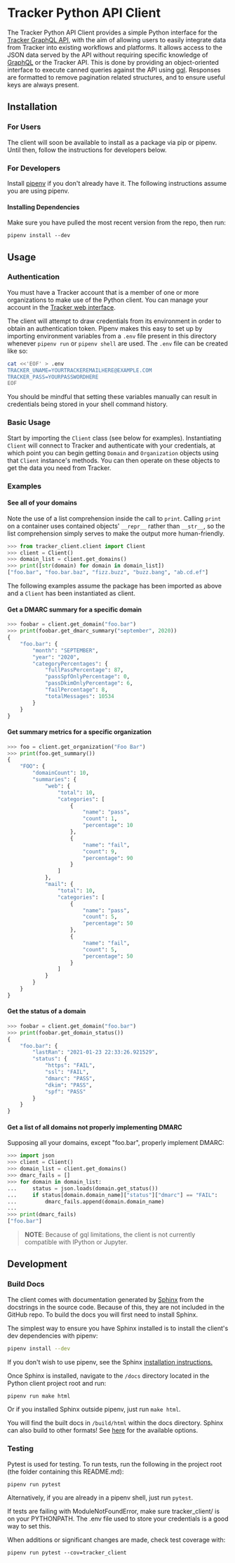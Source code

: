 # Tracker Python API Client

The Tracker Python API Client provides a simple Python interface for the [Tracker GraphQL API](https://github.com/canada-ca/tracker/blob/master/api/README.md), with the aim of allowing users to easily integrate data from Tracker into existing workflows and platforms. It allows access to the JSON data served by the API without requiring specific knowledge of [GraphQL](https://graphql.org/) or the Tracker API. This is done by providing an object-oriented interface to execute canned queries against the API using [gql](https://github.com/graphql-python/gql). Responses are formatted to remove pagination related structures, and to ensure useful keys are always present.


## Installation

### For Users

The client will soon be available to install as a package via pip or pipenv. Until then, follow the instructions for developers below.

### For Developers

Install [pipenv](https://pypi.org/project/pipenv/) if you don't already have it. The following instructions assume you are using pipenv.

#### Installing Dependencies 

Make sure you have pulled the most recent version from the repo, then run:

```shell
pipenv install --dev
```

## Usage


### Authentication

You must have a Tracker account that is a member of one or more organizations to make use of the Python client. You can manage your account in the [Tracker web interface](https://tracker.alpha.canada.ca/).

The client will attempt to draw credentials from its environment in order to obtain an authentication token. Pipenv makes this easy to set up by importing environment variables from a `.env` file present in this directory whenever `pipenv run` or `pipenv shell` are used. The `.env` file can be created like so:

```bash
cat <<'EOF' > .env
TRACKER_UNAME=YOURTRACKEREMAILHERE@EXAMPLE.COM
TRACKER_PASS=YOURPASSWORDHERE
EOF
```

You should be mindful that setting these variables manually can result in credentials being stored in your shell command history.

### Basic Usage

Start by importing the `Client` class (see below for examples). Instantiating `Client` will connect to Tracker and authenticate with your credentials, at which point you can begin getting `Domain` and `Organization` objects using that `Client` instance's methods. You can then operate on these objects to get the data you need from Tracker.

### Examples

#### See all of your domains

Note the use of a list comprehension inside the call to `print`. Calling `print` on a container uses contained objects' `__repr__` rather than `__str__`, so the list comprehension simply serves to make the output more human-friendly.

```python
>>> from tracker_client.client import Client
>>> client = Client()
>>> domain_list = client.get_domains()
>>> print([str(domain) for domain in domain_list])
["foo.bar", "foo.bar.baz", "fizz.buzz", "buzz.bang", "ab.cd.ef"]
```

The following examples assume the package has been imported as above and a `Client` has been instantiated as client.

#### Get a DMARC summary for a specific domain

```python
>>> foobar = client.get_domain("foo.bar")
>>> print(foobar.get_dmarc_summary("september", 2020))
{
    "foo.bar": {
        "month": "SEPTEMBER",
        "year": "2020",
        "categoryPercentages": {
            "fullPassPercentage": 87,
            "passSpfOnlyPercentage": 0,
            "passDkimOnlyPercentage": 6,
            "failPercentage": 8,
            "totalMessages": 10534
        }
    }
}
```

#### Get summary metrics for a specific organization

```python
>>> foo = client.get_organization("Foo Bar")
>>> print(foo.get_summary())
{
    "FOO": {
        "domainCount": 10,
        "summaries": {
            "web": {
                "total": 10,
                "categories": [
                    {
                        "name": "pass",
                        "count": 1,
                        "percentage": 10
                    },
                    {
                        "name": "fail",
                        "count": 9,
                        "percentage": 90
                    }
                ]
            },
            "mail": {
                "total": 10,
                "categories": [
                    {
                        "name": "pass",
                        "count": 5,
                        "percentage": 50
                    },
                    {
                        "name": "fail",
                        "count": 5,
                        "percentage": 50
                    }
                ]
            }
        }
    }
}
```

#### Get the status of a domain 

```python
>>> foobar = client.get_domain("foo.bar")
>>> print(foobar.get_domain_status())
{
    "foo.bar": {
        "lastRan": "2021-01-23 22:33:26.921529",
        "status": {
            "https": "FAIL",
            "ssl": "FAIL",
            "dmarc": "PASS",
            "dkim": "PASS",
            "spf": "PASS"
        }
    }
}
```

#### Get a list of all domains not properly implementing DMARC

Supposing all your domains, except "foo.bar", properly implement DMARC:

```python
>>> import json
>>> client = Client()
>>> domain_list = client.get_domains()
>>> dmarc_fails = []
>>> for domain in domain_list:
...     status = json.loads(domain.get_status())
...     if status[domain.domain_name]["status"]["dmarc"] == "FAIL":
...         dmarc_fails.append(domain.domain_name)
...
>>> print(dmarc_fails)
["foo.bar"]
```

> **NOTE**: Because of gql limitations, the client is not currently compatible with IPython or Jupyter.

## Development

### Build Docs

The client comes with documentation generated by [Sphinx](https://www.sphinx-doc.org/en/3.x/index.html) from the docstrings in the source code. Because of this, they are not included in the GitHub repo. To build the docs you will first need to install Sphinx. 

The simplest way to ensure you have Sphinx installed is to install the client's dev dependencies with pipenv:

```bash
pipenv install --dev
```

If you don't wish to use pipenv, see the Sphinx [installation instructions.](https://www.sphinx-doc.org/en/3.x/usage/installation.html)

Once Sphinx is installed, navigate to the `/docs` directory located in the Python client project root and run:

```bash
pipenv run make html
```

Or if you installed Sphinx outside pipenv, just run `make html`.

You will find the built docs in `/build/html` within the docs directory. Sphinx can also build to other formats! See [here](https://www.sphinx-doc.org/en/master/man/sphinx-build.html) for the available options.


### Testing

Pytest is used for testing. To run tests, run the following in the project root (the folder containing this README.md):

```shell
pipenv run pytest
```

Alternatively, if you are already in a pipenv shell, just run `pytest`.

If tests are failing with ModuleNotFoundError, make sure tracker_client/ is on your PYTHONPATH. The .env file used to store your credentials is a good way to set this.

When additions or significant changes are made, check test coverage with:

```shell
pipenv run pytest --cov=tracker_client
```

